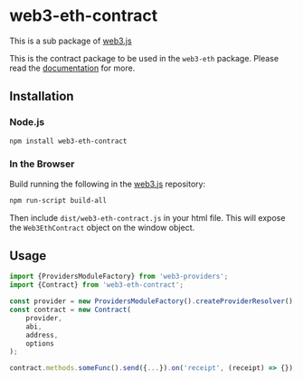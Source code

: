 # web3-eth-contract

This is a sub package of [web3.js][repo]

This is the contract package to be used in the `web3-eth` package.
Please read the [documentation][docs] for more.

## Installation

### Node.js

```bash
npm install web3-eth-contract
```

### In the Browser

Build running the following in the [web3.js][repo] repository:

```bash
npm run-script build-all
```

Then include `dist/web3-eth-contract.js` in your html file.
This will expose the `Web3EthContract` object on the window object.


## Usage

```js
import {ProvidersModuleFactory} from 'web3-providers';
import {Contract} from 'web3-eth-contract';

const provider = new ProvidersModuleFactory().createProviderResolver().resolve('http://127.0.0.1:4546');
const contract = new Contract(
    provider,
    abi,
    address,
    options
);

contract.methods.someFunc().send({...}).on('receipt', (receipt) => {});
```


[docs]: http://web3js.readthedocs.io/en/1.0/
[repo]: https://github.com/ethereum/web3.js


